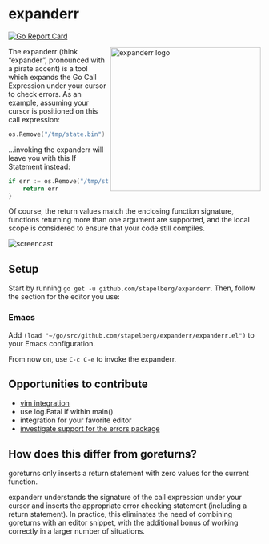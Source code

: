 # expanderr

[![Go Report Card](https://goreportcard.com/badge/github.com/stapelberg/expanderr)](https://goreportcard.com/report/github.com/stapelberg/expanderr)

<img src="https://michael.stapelberg.de/expanderr/expanderr.svg" width="300" height="288" align="right" alt="expanderr logo">

The expanderr (think “expander”, pronounced with a pirate accent) is a tool
which expands the Go Call Expression under your cursor to check errors. As an
example, assuming your cursor is positioned on this call expression:

```go
os.Remove("/tmp/state.bin")
```

…invoking the expanderr will leave you with this If Statement instead:

```go
if err := os.Remove("/tmp/state.bin"); err != nil {
	return err
}
```

Of course, the return values match the enclosing function signature, functions
returning more than one argument are supported, and the local scope is
considered to ensure that your code still compiles.

![screencast](screencast.gif)

## Setup

Start by running `go get -u github.com/stapelberg/expanderr`. Then, follow the
section for the editor you use:

### Emacs

Add `(load "~/go/src/github.com/stapelberg/expanderr/expanderr.el")` to your Emacs configuration.

From now on, use `C-c C-e` to invoke the expanderr.

## Opportunities to contribute

* [vim integration](https://github.com/stapelberg/expanderr/issues/1)
* use log.Fatal if within main()
* integration for your favorite editor
* [investigate support for the errors package](https://github.com/stapelberg/expanderr/issues/8)

## How does this differ from goreturns?

goreturns only inserts a return statement with zero values for the current
function.

expanderr understands the signature of the call expression under your cursor and
inserts the appropriate error checking statement (including a return
statement). In practice, this eliminates the need of combining goreturns with an
editor snippet, with the additional bonus of working correctly in a larger
number of situations.
